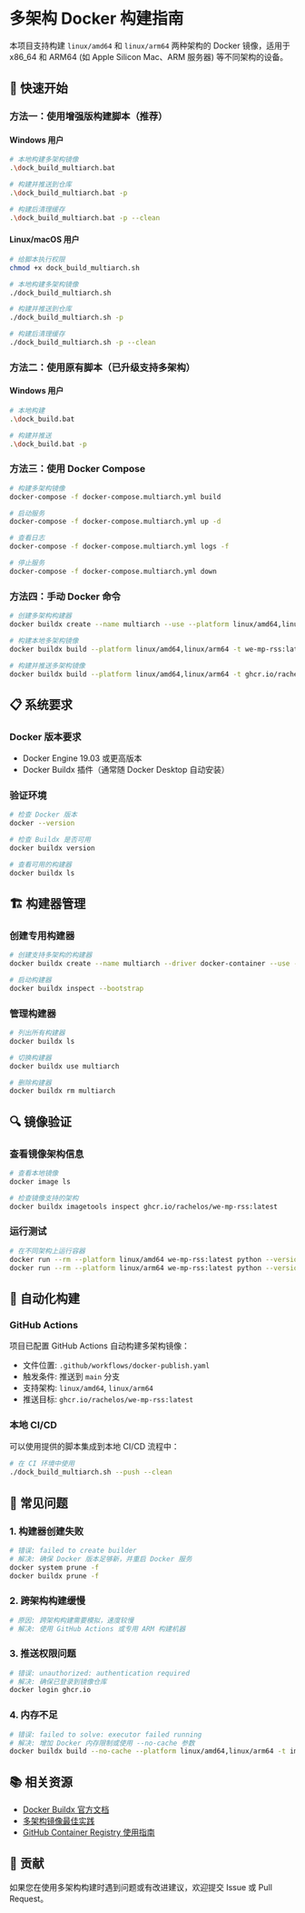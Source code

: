 # 多架构 Docker 构建指南

本项目支持构建 `linux/amd64` 和 `linux/arm64` 两种架构的 Docker 镜像，适用于 x86_64 和 ARM64 (如 Apple Silicon Mac、ARM 服务器) 等不同架构的设备。

## 🚀 快速开始

### 方法一：使用增强版构建脚本（推荐）

#### Windows 用户
```bash
# 本地构建多架构镜像
.\dock_build_multiarch.bat

# 构建并推送到仓库
.\dock_build_multiarch.bat -p

# 构建后清理缓存
.\dock_build_multiarch.bat -p --clean
```

#### Linux/macOS 用户
```bash
# 给脚本执行权限
chmod +x dock_build_multiarch.sh

# 本地构建多架构镜像
./dock_build_multiarch.sh

# 构建并推送到仓库
./dock_build_multiarch.sh -p

# 构建后清理缓存
./dock_build_multiarch.sh -p --clean
```

### 方法二：使用原有脚本（已升级支持多架构）

#### Windows 用户
```bash
# 本地构建
.\dock_build.bat

# 构建并推送
.\dock_build.bat -p
```

### 方法三：使用 Docker Compose
```bash
# 构建多架构镜像
docker-compose -f docker-compose.multiarch.yml build

# 启动服务
docker-compose -f docker-compose.multiarch.yml up -d

# 查看日志
docker-compose -f docker-compose.multiarch.yml logs -f

# 停止服务
docker-compose -f docker-compose.multiarch.yml down
```

### 方法四：手动 Docker 命令
```bash
# 创建多架构构建器
docker buildx create --name multiarch --use --platform linux/amd64,linux/arm64

# 构建本地多架构镜像
docker buildx build --platform linux/amd64,linux/arm64 -t we-mp-rss:latest --load .

# 构建并推送多架构镜像
docker buildx build --platform linux/amd64,linux/arm64 -t ghcr.io/rachelos/we-mp-rss:latest --push .
```

## 📋 系统要求

### Docker 版本要求
- Docker Engine 19.03 或更高版本
- Docker Buildx 插件（通常随 Docker Desktop 自动安装）

### 验证环境
```bash
# 检查 Docker 版本
docker --version

# 检查 Buildx 是否可用
docker buildx version

# 查看可用的构建器
docker buildx ls
```

## 🏗️ 构建器管理

### 创建专用构建器
```bash
# 创建支持多架构的构建器
docker buildx create --name multiarch --driver docker-container --use --platform linux/amd64,linux/arm64

# 启动构建器
docker buildx inspect --bootstrap
```

### 管理构建器
```bash
# 列出所有构建器
docker buildx ls

# 切换构建器
docker buildx use multiarch

# 删除构建器
docker buildx rm multiarch
```

## 🔍 镜像验证

### 查看镜像架构信息
```bash
# 查看本地镜像
docker image ls

# 检查镜像支持的架构
docker buildx imagetools inspect ghcr.io/rachelos/we-mp-rss:latest
```

### 运行测试
```bash
# 在不同架构上运行容器
docker run --rm --platform linux/amd64 we-mp-rss:latest python --version
docker run --rm --platform linux/arm64 we-mp-rss:latest python --version
```

## 🚀 自动化构建

### GitHub Actions
项目已配置 GitHub Actions 自动构建多架构镜像：
- 文件位置: `.github/workflows/docker-publish.yaml`
- 触发条件: 推送到 `main` 分支
- 支持架构: `linux/amd64`, `linux/arm64`
- 推送目标: `ghcr.io/rachelos/we-mp-rss:latest`

### 本地 CI/CD
可以使用提供的脚本集成到本地 CI/CD 流程中：
```bash
# 在 CI 环境中使用
./dock_build_multiarch.sh --push --clean
```

## 🐛 常见问题

### 1. 构建器创建失败
```bash
# 错误: failed to create builder
# 解决: 确保 Docker 版本足够新，并重启 Docker 服务
docker system prune -f
docker buildx prune -f
```

### 2. 跨架构构建缓慢
```bash
# 原因: 跨架构构建需要模拟，速度较慢
# 解决: 使用 GitHub Actions 或专用 ARM 构建机器
```

### 3. 推送权限问题
```bash
# 错误: unauthorized: authentication required
# 解决: 确保已登录到镜像仓库
docker login ghcr.io
```

### 4. 内存不足
```bash
# 错误: failed to solve: executor failed running
# 解决: 增加 Docker 内存限制或使用 --no-cache 参数
docker buildx build --no-cache --platform linux/amd64,linux/arm64 -t image:tag .
```

## 📚 相关资源

- [Docker Buildx 官方文档](https://docs.docker.com/buildx/)
- [多架构镜像最佳实践](https://docs.docker.com/desktop/multi-arch/)
- [GitHub Container Registry 使用指南](https://docs.github.com/en/packages/working-with-a-github-packages-registry/working-with-the-container-registry)

## 🤝 贡献

如果您在使用多架构构建时遇到问题或有改进建议，欢迎提交 Issue 或 Pull Request。